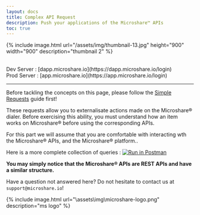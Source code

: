 ```yaml
---
layout: docs
title: Complex API Request
description: Push your applications of the Microshare™ APIs 
toc: true
---
```



{% include image.html url="/assets/img/thumbnail-13.jpg" height="900" width="900" description="thumbnail 2" %}


<br>
Dev Server : [dapp.microshare.io](https://dapp.microshare.io/login)<br>
Prod Server : [app.microshare.io](https://app.microshare.io/login)

---------------------------------------

Before tackling the concepts on this page, please follow the [Simple Requests](/docs/2/technical/api/complex-requests) guide first!

These requests allow you to externalisate actions made on the Microshare® dialer. Before exercising this ability, you must understand how an item works on Microshare® before using the corresponding APIs.

For this part we will assume that you are comfortable with interacting wth the Microshare® APIs, and the Microshare® platform..

Here is a more complete collection of queries : [![Run in Postman](https://run.pstmn.io/button.svg)](https://app.getpostman.com/run-collection/800c4698e3342072364c)

**You may simply notice that the Microshare® APIs are REST APIs and have a similar structure.**

Have a question not answered here? Do not hesitate to contact us at `support@microshare.io`!


{% include image.html url="\assets\img\microshare-logo.png"  description="ms logo" %}
